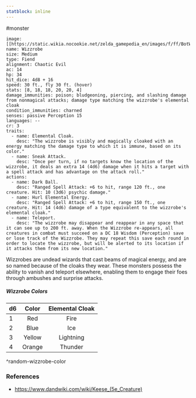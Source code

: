 ```yaml
---
statblock: inline
---
```

#monster 

```statblock
image: [[https://static.wikia.nocookie.net/zelda_gamepedia_en/images/f/ff/BotW_Electric_Wizzrobe_Model.png]]
name: Wizzrobe
size: Medium
type: Fiend
alignment: Chaotic Evil
ac: 14
hp: 34
hit_dice: 4d8 + 16
speed: 30 ft., fly 30 ft. (hover)
stats: [8, 18, 18, 20, 20, 4]
damage_immunities: poison; bludgeoning, piercing, and slashing damage from nonmagical attacks; damage type matching the wizzrobe's elemental cloak
condition_immunities: charned
senses: passive Perception 15
languages: --
cr: 3
traits:
  - name: Elemental Cloak.
    desc: "The wizzrobe is visibly and magically cloaked with an energy matching the damage type to which it is immune, based on its color."
  - name: Sneak Attack.
    desc: "Once per turn, if no targets know the location of the wizzrobe, it deals an extra 14 (4d6) damage when it hits a target with a spell attack and has advantage on the attack roll."
actions:
  - name: Dark Ball.
    desc: "Ranged Spell Attack: +6 to hit, range 120 ft., one creature. Hit: 10 (3d6) psychic damage."
  - name: Hurl Elemental Energy.
    desc: "Ranged Spell Attack: +6 to hit, range 150 ft., one creature. Hit: 14 (4d6) damage of a type equivalent to the wizzrobe's elemental cloak."
  - name: Teleport.
    desc: "The wizzrobe may disappear and reappear in any space that it can see up to 200 ft. away. When the Wizzrobe re-appears, all creatures in combat must succeed on a DC 18 Wisdom (Perception) save or lose track of the Wizzrobe. They may repeat this save each round in order to locate the wizzrobe, but will be alerted to its location if it attacks them from its new location."
```

Wizzrobes are undead wizards that cast beams of magical energy, and are so named because of the cloaks they wear. These monsters possess the ability to vanish and teleport elsewhere, enabling them to engage their foes through ambushes and surprise attacks.

##### Wizzrobe Colors

| d6  | Color  | Elemental Cloak |
| --- |:------:|:---------------:|
| 1   |  Red   |      Fire       |
| 2   |  Blue  |       Ice       |
| 3   | Yellow |    Lightning    |
| 4   | Orange |     Thunder     |
^random-wizzrobe-color

### References

* https://www.dandwiki.com/wiki/Keese_(5e_Creature)